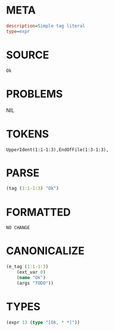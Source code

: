 # META
~~~ini
description=Simple tag literal
type=expr
~~~
# SOURCE
~~~roc
Ok
~~~
# PROBLEMS
NIL
# TOKENS
~~~zig
UpperIdent(1:1-1:3),EndOfFile(1:3-1:3),
~~~
# PARSE
~~~clojure
(tag (1:1-1:3) "Ok")
~~~
# FORMATTED
~~~roc
NO CHANGE
~~~
# CANONICALIZE
~~~clojure
(e_tag (1:1-1:3)
	(ext_var 0)
	(name "Ok")
	(args "TODO"))
~~~
# TYPES
~~~clojure
(expr 13 (type "[Ok, * *]"))
~~~